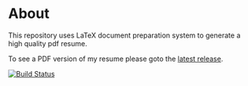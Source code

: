 # About
This repository uses LaTeX document preparation system to generate a high quality pdf resume.

To see a PDF version of my resume please goto the [latest release](https://github.com/bbrother/resume/releases/latest/).

[![Build Status](https://travis-ci.com/bbrother/resume.svg?branch=main)](https://travis-ci.com/bbrother/resume)
